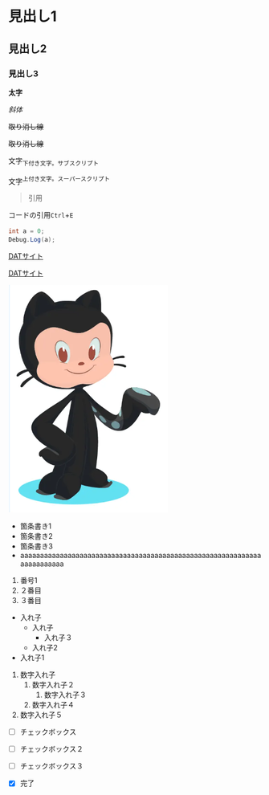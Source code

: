 # 見出し1
## 見出し2
### 見出し3

**太字**

*斜体*

~~取り消し線~~

<s>取り消し線</s>

文字<sub>下付き文字。サブスクリプト</sub>

文字<sup>上付き文字。スーパースクリプト</sup>

> 引用

コードの引用`Ctrl`+`E`

```cs
int a = 0;
Debug.Log(a);
```

[DATサイト](https://www.dat.ac.jp)

<a href="https://www.dat.ac.jp">DATサイト</a>

![画像](./images/img.png)

- 箇条書き1
- 箇条書き2
- 箇条書き3
- aaaaaaaaaaaaaaaaaaaaaaaaaaaaaaaaaaaaaaaaaaaaaaaaaaaaaaaaaaaaaaaaaaaaaaaa

1. 番号1
1. ２番目
1. ３番目

- 入れ子
  - 入れ子
    - 入れ子３
  - 入れ子2
- 入れ子1

1. 数字入れ子
   1. 数字入れ子２
      1. 数字入れ子３
   1. 数字入れ子４
1. 数字入れ子５

- [ ] チェックボックス
- [ ] チェックボックス２
- [ ] チェックボックス３
- [x] 完了

